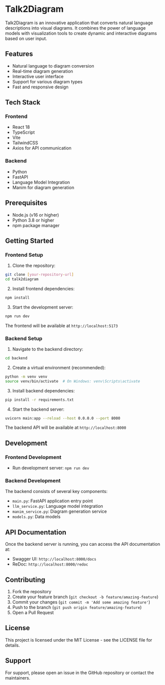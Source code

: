 # Talk2Diagram

Talk2Diagram is an innovative application that converts natural language descriptions into visual diagrams. It combines the power of language models with visualization tools to create dynamic and interactive diagrams based on user input.

## Features

- Natural language to diagram conversion
- Real-time diagram generation
- Interactive user interface
- Support for various diagram types
- Fast and responsive design

## Tech Stack

### Frontend
- React 18
- TypeScript
- Vite
- TailwindCSS
- Axios for API communication

### Backend
- Python
- FastAPI
- Language Model Integration
- Manim for diagram generation

## Prerequisites

- Node.js (v16 or higher)
- Python 3.8 or higher
- npm package manager

## Getting Started

### Frontend Setup

1. Clone the repository:
```bash
git clone [your-repository-url]
cd talk2diagram
```

2. Install frontend dependencies:
```bash
npm install
```

3. Start the development server:
```bash
npm run dev
```

The frontend will be available at `http://localhost:5173`

### Backend Setup

1. Navigate to the backend directory:
```bash
cd backend
```

2. Create a virtual environment (recommended):
```bash
python -m venv venv
source venv/bin/activate  # On Windows: venv\Scripts\activate
```

3. Install backend dependencies:
```bash
pip install -r requirements.txt
```

4. Start the backend server:
```bash
uvicorn main:app --reload --host 0.0.0.0 --port 8000
```

The backend API will be available at `http://localhost:8000`

## Development

### Frontend Development

- Run development server: `npm run dev`


### Backend Development

The backend consists of several key components:
- `main.py`: FastAPI application entry point
- `llm_service.py`: Language model integration
- `manim_service.py`: Diagram generation service
- `models.py`: Data models

## API Documentation

Once the backend server is running, you can access the API documentation at:
- Swagger UI: `http://localhost:8000/docs`
- ReDoc: `http://localhost:8000/redoc`

## Contributing

1. Fork the repository
2. Create your feature branch (`git checkout -b feature/amazing-feature`)
3. Commit your changes (`git commit -m 'Add some amazing feature'`)
4. Push to the branch (`git push origin feature/amazing-feature`)
5. Open a Pull Request

## License

This project is licensed under the MIT License - see the LICENSE file for details.

## Support

For support, please open an issue in the GitHub repository or contact the maintainers.
